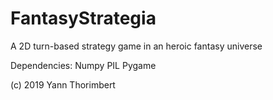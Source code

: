 # FantasyStrategia
A 2D turn-based strategy game in an heroic fantasy universe

Dependencies:
Numpy
PIL
Pygame

(c) 2019 Yann Thorimbert
